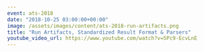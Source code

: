 ```yaml
---
event: ats-2018
date: "2018-10-25 03:00:00+00:00"
image: /assets/images/content/ats-2018-run-artifacts.png
title: "Run Artifacts, Standardized Result Format & Parsers"
youtube_video_url: https://www.youtube.com/watch?v=5Pc9-EcvLnE
---
```

